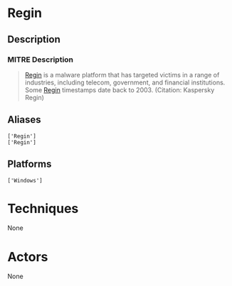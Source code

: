 
# Regin

## Description

### MITRE Description

> [Regin](https://attack.mitre.org/software/S0019) is a malware platform that has targeted victims in a range of industries, including telecom, government, and financial institutions. Some [Regin](https://attack.mitre.org/software/S0019) timestamps date back to 2003. (Citation: Kaspersky Regin)

## Aliases

```
['Regin']
['Regin']
```

## Platforms

```
['Windows']
```

# Techniques

None

# Actors

None
